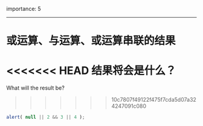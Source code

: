 importance: 5

---

# 或运算、与运算、或运算串联的结果

<<<<<<< HEAD
结果将会是什么？
=======
What will the result be?
>>>>>>> 10c7807f49122f475f7cda5d07a324247091c080

```js
alert( null || 2 && 3 || 4 );
```

